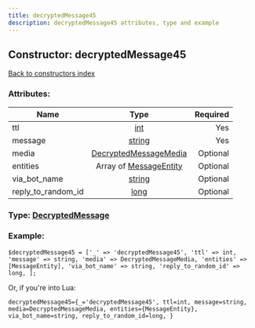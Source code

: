 ```yaml
---
title: decryptedMessage45
description: decryptedMessage45 attributes, type and example
---
```

## Constructor: decryptedMessage45  
[Back to constructors index](index.md)



### Attributes:

| Name     |    Type       | Required |
|----------|:-------------:|---------:|
|ttl|[int](../types/int.md) | Yes|
|message|[string](../types/string.md) | Yes|
|media|[DecryptedMessageMedia](../types/DecryptedMessageMedia.md) | Optional|
|entities|Array of [MessageEntity](../types/MessageEntity.md) | Optional|
|via\_bot\_name|[string](../types/string.md) | Optional|
|reply\_to\_random\_id|[long](../types/long.md) | Optional|



### Type: [DecryptedMessage](../types/DecryptedMessage.md)


### Example:

```
$decryptedMessage45 = ['_' => 'decryptedMessage45', 'ttl' => int, 'message' => string, 'media' => DecryptedMessageMedia, 'entities' => [MessageEntity], 'via_bot_name' => string, 'reply_to_random_id' => long, ];
```  

Or, if you're into Lua:  


```
decryptedMessage45={_='decryptedMessage45', ttl=int, message=string, media=DecryptedMessageMedia, entities={MessageEntity}, via_bot_name=string, reply_to_random_id=long, }

```


